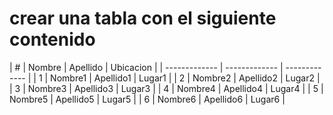 # crear una tabla con el siguiente contenido

| # | Nombre | Apellido | Ubicacion |
| ------------- | ------------- | ------------- |
| 1 | Nombre1 | Apellido1 | Lugar1 |
| 2 | Nombre2 | Apellido2 | Lugar2 |
| 3 | Nombre3 | Apellido3 | Lugar3 |
| 4 | Nombre4 | Apellido4 | Lugar4 |
| 5 | Nombre5 | Apellido5 | Lugar5 |
| 6 | Nombre6 | Apellido6 | Lugar6 |